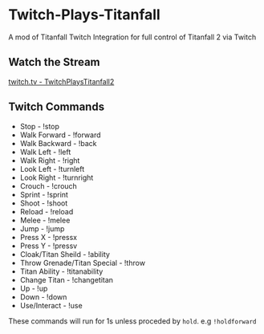 # Twitch-Plays-Titanfall
A mod of Titanfall Twitch Integration for full control of Titanfall 2 via Twitch

## Watch the Stream
[twitch.tv - TwitchPlaysTitanfall2](https://www.twitch.tv/twitchplaystitanfall2)

## Twitch Commands
* Stop - !stop
* Walk Forward - !forward
* Walk Backward - !back
* Walk Left - !left
* Walk Right - !right
* Look Left - !turnleft
* Look Right - !turnright
* Crouch - !crouch
* Sprint - !sprint
* Shoot - !shoot
* Reload - !reload
* Melee - !melee
* Jump - !jump
* Press X - !pressx
* Press Y - !pressv
* Cloak/Titan Sheild - !ability
* Throw Grenade/Titan Special - !throw
* Titan Ability - !titanability
* Change Titan - !changetitan
* Up - !up
* Down - !down
* Use/Interact - !use

These commands will run for 1s unless proceded by `hold`. e.g `!holdforward`
